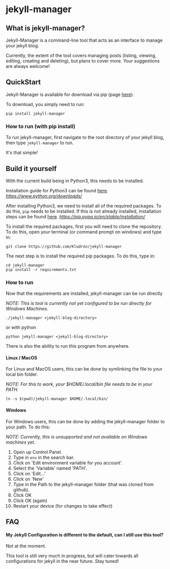 # jekyll-manager

## What is jekyll-manager?

Jekyll-Manager is a command-line tool that acts as an interface to manage your jekyll blog.

Currently, the extent of the tool covers managing posts (listing, viewing, editing, creating and deleting),
but plans to cover more. Your suggestions are always welcome!

## QuickStart

Jekyll-Manager is available for download via pip (page [here](https://pypi.org/project/jekyll-manager/)).

To download, you simply need to run:
```
pip install jekyll-manager
```

### How to run (with pip install)

To run jekyll-manager, first navigate to the root directory of your jekyll blog, then type `jekyll-manager` to run.

It's that simple!

## Build it yourself

With the current build being in Python3, this needs to be installed.

Installation guide for Python3 can be found [here](https://www.python.org/downloads/). *https://www.python.org/downloads/*

After installing Python3, we need to install all of the required packages. To do this, `pip` needs to be
installed. If this is not already installed, installation steps can be found
[here](https://pip.pypa.io/en/stable/installation/). *https://pip.pypa.io/en/stable/installation/*

To install the required packages, first you will need to clone the repository. To do this, open your
terminal (or command prompt on windows) and type in:

```
git clone https://github.com/Kludron/jekyll-manager
```

The next step is to install the required pip packages. To do this, type in:

```
cd jekyll-manager
pip install -r requirements.txt
```

### How to run

Now that the requirements are installed, jekyll-manager can be run directly

*NOTE: This is tool is currently not yet configured to be run directly for Windows Machines.*
```
./jekyll-manager <jekyll-blog-directory>
```

or with python 

```
python jekyll-manager <jekyll-blog-directory>

```

There is also the ability to run this program from anywhere.

#### Linux / MacOS

For Linux and MacOS users, this can be done by symlinking the file to your local bin folder.

*NOTE: For this to work, your $HOME/.local/bin file needs to be in your PATH.*
```
ln -s $(pwd)/jekyll-manager $HOME/.local/bin/
```

#### Windows

For Windows users, this can be done by adding the jekyll-manager folder to your path. To do this:

*NOTE: Currently, this is unsupported and not available on Windows machines yet.*

1. Open up Control Panel.
2. Type in `env` in the search bar.
3. Click on 'Edit environment variable for you account'.
4. Select the 'Variable' named 'PATH'.
5. Click on 'Edit...'
6. Click on 'New'
7. Type in the Path to the jekyll-manager folder (that was cloned from github).
8. Click OK
9. Click OK (again)
10. Restart your device (for changes to take effect)

## FAQ

#### My Jekyll Configuration is different to the default, can I still use this tool?

Not at the moment. 

This tool is still very much in progress, but will cater towards all configurations for jekyll in the 
near future. Stay tuned!



